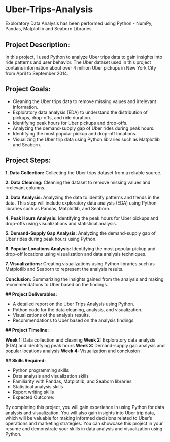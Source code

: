 # **Uber-Trips-Analysis**
Exploratory Data Analysis has been performed using Python - NumPy, Pandas, Matplotlib and Seaborn Libraries

## **Project Description:**

In this project, I used Python to analyze Uber trips data to gain insights into ride patterns and user behavior. The Uber dataset used in this project contains information about over 4 million Uber pickups in New York City from April to September 2014.

## **Project Goals:**

- Cleaning the Uber trips data to remove missing values and irrelevant information.
- Exploratory data analysis (EDA) to understand the distribution of pickups, drop-offs, and ride duration.
- Identifying peak hours for Uber pickups and drop-offs.
- Analyzing the demand-supply gap of Uber rides during peak hours.
- Identifying the most popular pickup and drop-off locations.
- Visualizing the Uber trip data using Python libraries such as Matplotlib and Seaborn.

## Project Steps:

**1. Data Collection:** Collecting the Uber trips dataset from a reliable source.

**2. Data Cleaning:** Cleaning the dataset to remove missing values and irrelevant columns.

**3. Data Analysis:** Analyzing the data to identify patterns and trends in the data. This step will include exploratory data analysis (EDA) using Python libraries such as Pandas, Matplotlib, and Seaborn.

**4. Peak Hours Analysis:** Identifying the peak hours for Uber pickups and drop-offs using visualizations and statistical analysis.

**5. Demand-Supply Gap Analysis:** Analyzing the demand-supply gap of Uber rides during peak hours using Python.

**6. Popular Locations Analysis:** Identifying the most popular pickup and drop-off locations using visualization and data analysis techniques.

**7. Visualizations:** Creating visualizations using Python libraries such as Matplotlib and Seaborn to represent the analysis results.

**Conclusion:** Summarizing the insights gained from the analysis and making recommendations to Uber based on the findings.

**## Project Deliverables:**

- A detailed report on the Uber Trips Analysis using Python.
- Python code for the data cleaning, analysis, and visualization.
- Visualizations of the analysis results.
- Recommendations to Uber based on the analysis findings.

**## Project Timeline:**

**Week 1:** Data collection and cleaning
**Week 2:** Exploratory data analysis (EDA) and identifying peak hours
**Week 3:** Demand-supply gap analysis and popular locations analysis
**Week 4:** Visualization and conclusion

**## Skills Required:**

- Python programming skills
- Data analysis and visualization skills
- Familiarity with Pandas, Matplotlib, and Seaborn libraries
- Statistical analysis skills
- Report writing skills
- Expected Outcome:

By completing this project, you will gain experience in using Python for data analysis and visualization. You will also gain insights into Uber trip data, which will be valuable for making informed decisions related to Uber’s operations and marketing strategies. You can showcase this project in your resume and demonstrate your skills in data analysis and visualization using Python.
